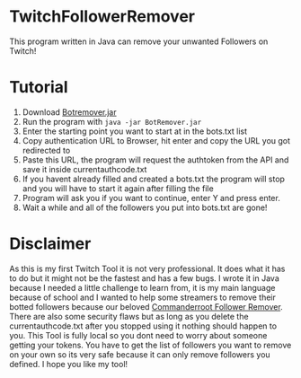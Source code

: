 # TwitchFollowerRemover
This program written in Java can remove your unwanted Followers on Twitch!

# Tutorial
1. Download [Botremover.jar](https://github.com/xXLeoXxOne/TwitchFollowerRemover/raw/main/BotRemover.jar)
2. Run the program with ```java -jar BotRemover.jar```
3. Enter the starting point you want to start at in the bots.txt list
4. Copy authentication URL to Browser, hit enter and copy the URL you got redirected to
5. Paste this URL, the program will request the authtoken from the API and save it inside currentauthcode.txt
6. If you havent already filled and created a bots.txt the program will stop and you will have to start it again after filling the file
7. Program will ask you if you want to continue, enter Y and press enter.
8. Wait a while and all of the followers you put into bots.txt are gone!

# Disclaimer
As this is my first Twitch Tool it is not very professional. It does what it has to do but it might not be the fastest and has a few bugs. I wrote it in Java because I needed a little challenge to learn from, it is my main language because of school and I wanted to help some streamers to remove their botted followers because our beloved [Commanderroot Follower Remover](https://twitch-tools.rootonline.de/follower_remover.php). There are also some security flaws but as long as you delete the currentauthcode.txt after you stopped using it nothing should happen to you. This Tool is fully local so you dont need to worry about someone getting your tokens. You have to get the list of followers you want to remove on your own so its very safe because it can only remove followers you defined.
I hope you like my tool!

